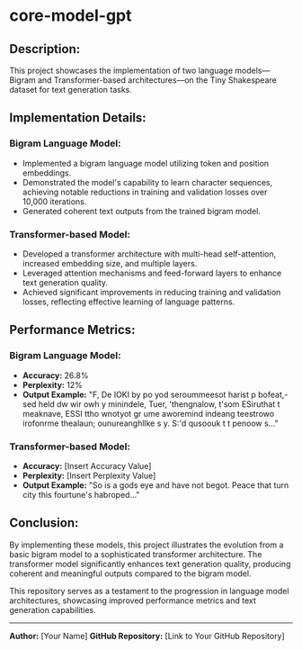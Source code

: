 # core-model-gpt
## Description:
This project showcases the implementation of two language models—Bigram and Transformer-based architectures—on the Tiny Shakespeare dataset for text generation tasks.

## Implementation Details:
### Bigram Language Model:
- Implemented a bigram language model utilizing token and position embeddings.
- Demonstrated the model's capability to learn character sequences, achieving notable reductions in training and validation losses over 10,000 iterations.
- Generated coherent text outputs from the trained bigram model.

### Transformer-based Model:
- Developed a transformer architecture with multi-head self-attention, increased embedding size, and multiple layers.
- Leveraged attention mechanisms and feed-forward layers to enhance text generation quality.
- Achieved significant improvements in reducing training and validation losses, reflecting effective learning of language patterns.

## Performance Metrics:
### Bigram Language Model:
- **Accuracy:** 26.8%
- **Perplexity:** 12%
- **Output Example:** "F,
De IOKI by po yod seroummeesot harist p bofeat,-sed held dw wir owh y minindele,
Tuer, 'thengnalow, t'som ESiruthat t meaknave, ESSI ttho wnotyot gr ume aworemind indeang teestrowo irofonrme thealaun; ounureanghllke s y.
S:'d qusoouk t t penoow s..."

### Transformer-based Model:
- **Accuracy:** [Insert Accuracy Value]
- **Perplexity:** [Insert Perplexity Value]
- **Output Example:** "So is a gods eye and have not begot. Peace that turn city this fourtune's habroped..."

## Conclusion:
By implementing these models, this project illustrates the evolution from a basic bigram model to a sophisticated transformer architecture. The transformer model significantly enhances text generation quality, producing coherent and meaningful outputs compared to the bigram model.

This repository serves as a testament to the progression in language model architectures, showcasing improved performance metrics and text generation capabilities.

---
**Author:** [Your Name]
**GitHub Repository:** [Link to Your GitHub Repository]
